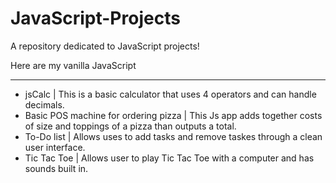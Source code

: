 # JavaScript-Projects
 A repository dedicated to JavaScript projects!
 
 Here are my vanilla JavaScript
_________________________________________________

- jsCalc |
     This is a basic calculator that uses 4 operators and can handle decimals.
- Basic POS machine for ordering pizza  |
     This Js app adds together costs of size and toppings of a pizza than outputs a total.
- To-Do list |
     Allows uses to add tasks and remove taskes through a clean user interface.
- Tic Tac Toe |
   Allows user to play Tic Tac Toe with a computer and has sounds built in.

